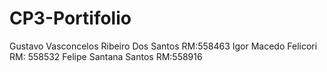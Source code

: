 # CP3-Portifolio
Gustavo Vasconcelos Ribeiro Dos Santos RM:558463
Igor Macedo Felicori RM: 558532
Felipe Santana Santos RM:558916
